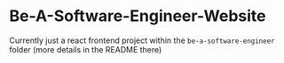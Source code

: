 # Be-A-Software-Engineer-Website

Currently just a react frontend project within the `be-a-software-engineer` folder (more details in the README there)
